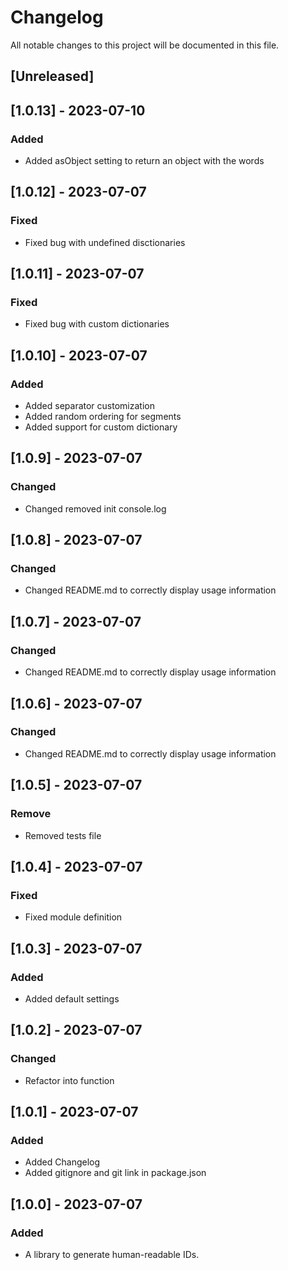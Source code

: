 # Changelog

All notable changes to this project will be documented in this file.

## [Unreleased]

## [1.0.13] - 2023-07-10

### Added
- Added asObject setting to return an object with the words
## [1.0.12] - 2023-07-07

### Fixed
- Fixed bug with undefined disctionaries
## [1.0.11] - 2023-07-07

### Fixed
- Fixed bug with custom dictionaries
## [1.0.10] - 2023-07-07

### Added
- Added separator customization
- Added random ordering for segments
- Added support for custom dictionary
## [1.0.9] - 2023-07-07

### Changed
- Changed removed init console.log
## [1.0.8] - 2023-07-07

### Changed
- Changed README.md to correctly display usage information
## [1.0.7] - 2023-07-07

### Changed
- Changed README.md to correctly display usage information
## [1.0.6] - 2023-07-07

### Changed
- Changed README.md to correctly display usage information
## [1.0.5] - 2023-07-07

### Remove
- Removed tests file
## [1.0.4] - 2023-07-07

### Fixed
- Fixed module definition
## [1.0.3] - 2023-07-07

### Added
- Added default settings
## [1.0.2] - 2023-07-07

### Changed
- Refactor into function
## [1.0.1] - 2023-07-07

### Added
- Added Changelog
- Added gitignore and git link in package.json

## [1.0.0] - 2023-07-07

### Added
- A library to generate human-readable IDs.